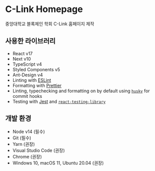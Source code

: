 # C-Link Homepage

중앙대학교 블록체인 학회 C-Link 홈페이지 제작

## 사용한 라이브러리

- React v17
- Next v10
- TypeScript v4
- Styled Components v5
- Ant-Design v4
- Linting with [ESLint](https://eslint.org/)
- Formatting with [Prettier](https://prettier.io/)
- Linting, typechecking and formatting on by default using [`husky`](https://github.com/typicode/husky) for commit hooks
- Testing with [Jest](https://jestjs.io/) and [`react-testing-library`](https://testing-library.com/docs/react-testing-library/intro)

## 개발 환경

- Node v14 (필수)
- Git (필수)
- Yarn (권장)
- Visual Studio Code (권장)
- Chrome (권장)
- Windows 10, macOS 11, Ubuntu 20.04 (권장)
